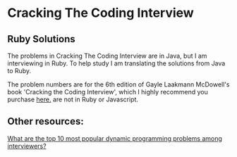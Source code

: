 # Cracking The Coding Interview
## Ruby Solutions
The problems in Cracking The Coding Interview are in Java, but I am interviewing in Ruby.
To help study I am translating the solutions from Java to Ruby.

The problem numbers are for the 6th edition of Gayle Laakmann McDowell's book
'Cracking the Coding Interview', which I highly recommend you purchase [here.](https://www.amazon.com/Cracking-Coding-Interview-Programming-Questions/dp/0984782850) are not in Ruby or Javascript. 

## Other resources:
[What are the top 10 most popular dynamic programming problems among interviewers?](https://www.quora.com/What-are-the-top-10-most-popular-dynamic-programming-problems-among-interviewers)
